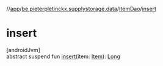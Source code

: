 //[app](../../../index.md)/[be.pieterpletinckx.supplystorage.data](../index.md)/[ItemDao](index.md)/[insert](insert.md)

# insert

[androidJvm]\
abstract suspend fun [insert](insert.md)(item: [Item](../-item/index.md)): [Long](https://kotlinlang.org/api/latest/jvm/stdlib/kotlin/-long/index.html)
